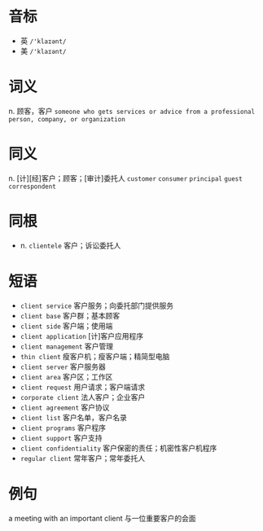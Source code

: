 # 音标

- 英 `/'klaɪənt/`
- 美 `/'klaɪənt/`

# 词义

n. 顾客，客户
`someone who gets services or advice from a professional person, company, or organization`

# 同义

n. [计][经]客户；顾客；[审计]委托人
`customer` `consumer` `principal` `guest` `correspondent`

# 同根

- n. `clientele` 客户；诉讼委托人

# 短语

- `client service` 客户服务；向委托部门提供服务
- `client base` 客户群；基本顾客
- `client side` 客户端；使用端
- `client application` [计]客户应用程序
- `client management` 客户管理
- `thin client` 瘦客户机；瘦客户端；精简型电脑
- `client server` 客户服务器
- `client area` 客户区；工作区
- `client request` 用户请求；客户端请求
- `corporate client` 法人客户；企业客户
- `client agreement` 客户协议
- `client list` 客户名单，客户名录
- `client programs` 客户程序
- `client support` 客户支持
- `client confidentiality` 客户保密的责任；机密性客户机程序
- `regular client` 常年客户；常年委托人

# 例句

a meeting with an important client
与一位重要客户的会面


